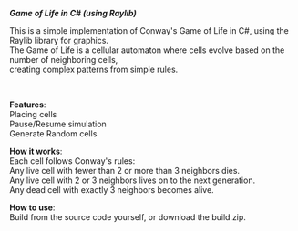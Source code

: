 ***Game of Life in C# (using Raylib)***

This is a simple implementation of Conway's Game of Life in C#, using the Raylib library for graphics. <br/>
The Game of Life is a cellular automaton where cells evolve based on the number of neighboring cells,<br/> creating complex patterns from simple rules.

<br/>

**Features**:<br/>
  Placing cells<br/>
  Pause/Resume simulation<br/>
  Generate Random cells<br/>



**How it works**: <br/>
  Each cell follows Conway's rules:<br/>
  Any live cell with fewer than 2 or more than 3 neighbors dies.<br/>
  Any live cell with 2 or 3 neighbors lives on to the next generation.<br/>
  Any dead cell with exactly 3 neighbors becomes alive.<br/>

  **How to use**: <br/>
  Build from the source code yourself, or download the build.zip.

